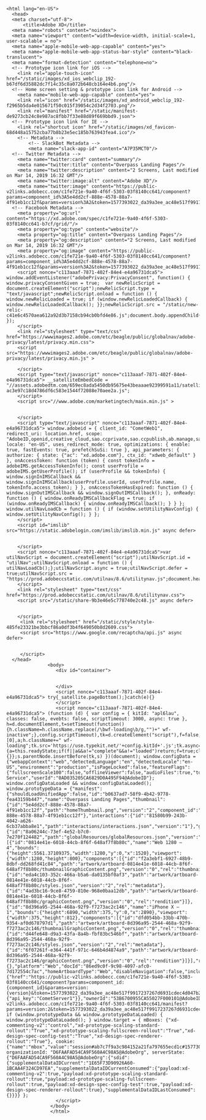 <!DOCTYPE html>
    <html lang="en-US">
      <head>
      <meta charset="utf-8">
          <title>Adobe XD</title>
      <meta name="robots" content="noindex">
      <meta name="viewport" content="width=device-width, initial-scale=1, user-scalable = no">
      <meta name="apple-mobile-web-app-capable" content="yes">
      <meta name="apple-mobile-web-app-status-bar-style" content="black-translucent">
      <meta name="format-detection" content="telephone=no">
      <!-- Prototype icon link for iOS -->
        <link rel="apple-touch-icon" href="/static/images/xd_ios_webclip_192-b67df6d35882dc7f14c35c8a072b648cb164e4b6.png"/>
      <!-- Home screen setting & prototype icon link for Android -->
        <meta name="mobile-web-app-capable" content="yes">
        <link rel="icon" href="/static/images/xd_android_webclip_192-f2965b5da4e015671f50c015f39054c2d34f2703.png"/>
        <link rel="manifest" href="/static/manifest-de9273cb24c8e987ac8fbb7f33e88d89f669bbd9.json">
      <!-- Prototype icon link for IE -->
        <link rel="shortcut icon" href="/static/images/xd_favicon-68d448a15752cba77b8b23e5ec185b763943fea4.ico"/>
        <!-- Metadata -->
            <!-- SlackBot Metadata -->
            <meta name="slack-app-id" content="A7P35MCT0"/>
      <!-- Twitter Metadata -->
        <meta name="twitter:card" content="summary"/>
        <meta name="twitter:title" content="Overpass Landing Pages"/>
        <meta name="twitter:description" content="2 Screens, Last modified on Mar 14, 2019 16:32 GMT"/>
        <meta name="twitter:image:alt" content="Adobe XD"/>
        <meta name="twitter:image" content="https://public-v2links.adobecc.com/c1fe721e-9a40-4f6f-5303-03f8140cc641/component?params=component_id%3A5e4dd2cf-888e-4578-88a7-4f91eb1cc12f&params=version%3A2&token=1577393022_da39a3ee_ac48e517f9917237267d6931cdec4d047b2f3c6d&api_key=CometServer1"/>
      <!-- Facebook Metadata -->
        <meta property="og:url" content="https://xd.adobe.com/spec/c1fe721e-9a40-4f6f-5303-03f8140cc641-b7cf/grid/"/>
        <meta property="og:type" content="website"/>
        <meta property="og:title" content="Overpass Landing Pages"/>
        <meta property="og:description" content="2 Screens, Last modified on Mar 14, 2019 16:32 GMT"/>
        <meta property="og:image" content="https://public-v2links.adobecc.com/c1fe721e-9a40-4f6f-5303-03f8140cc641/component?params=component_id%3A5e4dd2cf-888e-4578-88a7-4f91eb1cc12f&params=version%3A2&token=1577393022_da39a3ee_ac48e517f9917237267d6931cdec4d047b2f3c6d&api_key=CometServer1"/>
        <script nonce="c113aaaf-7871-402f-84e4-e4a96731dca5"> window.addEventListener("adobePrivacy:PrivacyConsent", function() { window.privacyConsentGiven = true;  var newRelicScript = document.createElement("script");newRelicScript.type = "text/javascript";newRelicScript.onload = function () { window.newRelicLoaded = true; if (window.newRelicLoadedCallback) { window.newRelicLoadedCallback(); }};newRelicScript.src = "/static/new-relic-c41e6c4570aea612a92d3b7158cb94cb0bfd4e86.js";document.body.appendChild(newRelicScript);  });
        </script>
        <link rel="stylesheet" type="text/css" href="https://wwwimages2.adobe.com/etc/beagle/public/globalnav/adobe-privacy/latest/privacy.min.css">
        <script src="https://wwwimages2.adobe.com/etc/beagle/public/globalnav/adobe-privacy/latest/privacy.min.js" >

        </script>
        <script type="text/javascript" nonce="c113aaaf-7871-402f-84e4-e4a96731dca5"> __satelliteEmbedCode = "//assets.adobedtm.com/659ec8ada5450db95675e43beaaae92399591a11/satelliteLib-ac3e97c18d4786df6c583e1544f72088e70aee2a.js";
        </script>
        <script src="//www.adobe.com/marketingtech/main.min.js" >


        </script>
        <script type="text/javascript" nonce="c113aaaf-7871-402f-84e4-e4a96731dca5"> window.adobeid = { client_id: "CometWeb1", redirect_uri: location.href, scope: "AdobeID,openid,creative_cloud,sao.ccprivate,sao.ccpublish,ab.manage,sao.comet_service", locale: "en-US", uses_redirect_mode: true, optimizations: { enable: true, fastEvents: true, prefetchSuSi: true }, api_parameters: { authorize: { state: {"ac": "xd.adobe.com"}, ctx_id: "xdweb_default" } }, onAccessToken: function (token) { const tokenInfo = adobeIMS.getAccessTokenInfo(); const userProfile = adobeIMS.getUserProfile(); if (userProfile && tokenInfo) { window.signInIMSCallback && window.signInIMSCallback(userProfile.userId, userProfile.name, tokenInfo.access_token); } }, onAccessTokenHasExpired: function () { window.signOutIMSCallback && window.signOutIMSCallback(); }, onReady: function () { window.onReadyIMSCallbackFlag = true; if (window.onReadyIMSCallback) { window.onReadyIMSCallback(); } } }; window.utilNavLoadCb = function () { if (window.setUtilityNavConfig) { window.setUtilityNavConfig(); } };
        </script>
        <script id="imslib" src="https://static.adobelogin.com/imslib/imslib.min.js" async defer>


        </script>
        <script nonce="c113aaaf-7871-402f-84e4-e4a96731dca5">var utilNavScript = document.createElement("script");utilNavScript.id = "utilNav";utilNavScript.onload = function () { utilNavLoadCb();};utilNavScript.async = true;utilNavScript.defer = true;utilNavScript.src = "https://prod.adobeccstatic.com/utilnav/8.6/utilitynav.js";document.head.appendChild(utilNavScript);
        </script>
        <link rel="stylesheet" type="text/css" href="https://prod.adobeccstatic.com/utilnav/8.6/utilitynav.css">
        <script src="/static/share-9b3e46e5c778740e2c48.js" async defer>


        </script>
         <link rel="stylesheet" href="/static/style/style-485fe23321be3bbcf86a0df3b4f649050b8d2609.css">
         <script src="https://www.google.com/recaptcha/api.js" async defer>


         </script>
      </head>
                   <body>
                      <div id="container">


                      </div>
                      <script nonce="c113aaaf-7871-402f-84e4-e4a96731dca5"> try{_satellite.pageBottom();}catch(e){}
                      </script>
                      <script nonce="c113aaaf-7871-402f-84e4-e4a96731dca5"> (function (d) { var config = { kitId: "apl6lau", classes: false, evebts: false, scriptTimeout: 3000, async: true }, h=d.documentElement,t=setTimeout(function(){h.className=h.className.replace(/\bwf-loading\b/g,"")+" wf-inactive";},config.scriptTimeout),tk=d.createElement("script"),f=false,s=d.getElementsByTagName("script")[0],a;h.className+=" wf-loading";tk.src='https://use.typekit.net/'+config.kitId+'.js';tk.async=true;tk.onload=tk.onreadystatechange=function(){a=this.readyState;if(f||a&&a!="complete"&&a!="loaded")return;f=true;clearTimeout(t);try{Typekit.load(config)}catch(e){}};s.parentNode.insertBefore(tk,s) })(document); window.configData = {"webappContext":"web","detectedLanguage":"en","detectedLocale":"en-US","environment":"production","isPageLocked":false,"featureFlags":{"fullscreenScale100":false,"offlineViewer":false,"audioFiles":true,"toastNotification":true,"oneLink":true,"useV3":false},"urlType":"Links Service","userId":"0AD035205CA6829D0A495F94@AdobeID"}; window.configDataLoaded && window.configDataLoaded(); window.prototypeData = {"manifest":{"shouldLoadUnifiedApp":false,"id":"b0637ad7-58f9-4b42-9778-fea43159b447","name":"Overpass Landing Pages","thumbnail":{"id":"5e4dd2cf-888e-4578-88a7-4f91eb1cc12f","path":"homeThumbnail.png","version":"2","component_id":"5e4dd2cf-888e-4578-88a7-4f91eb1cc12f"},"interactions":{"id":"81580b99-243b-4042-a626-6cb37abba8e1","path":"interactions/interactions.json","version":"1"},"globalResources":{"id":"8a06244c-73ef-4e52-b7c0-7e270f124482","path":"globalResources/globalResources.json","version":"1"},"artboards":[{"id":"0814e41e-6018-44cb-8f6f-648af7f8b80c","name":"Web 1280 – 4","bounds":{"height":5561.37109375,"width":1280,"y":0,"x":1520},"viewport":{"width":1280,"height":800},"components":[{"id":"f2a3ebf1-6927-48b9-8dbf-dd268fd41c84","path":"artwork/artboard-0814e41e-6018-44cb-8f6f-648af7f8b80c/thumbnailGraphicContent.png","version":"0","rel":"thumbnail"},{"id":"eda4c103-352c-466a-b5a6-da0135bf0af3","path":"artwork/artboard-0814e41e-6018-44cb-8f6f-648af7f8b80c/styles.json","version":"2","rel":"metadata"},{"id":"4ad3bc16-9ce8-4759-810e-968e0baa12db","path":"artwork/artboard-0814e41e-6018-44cb-8f6f-648af7f8b80c/graphicContent.png","version":"0","rel":"rendition"}]},{"id":"8d396a95-2544-468a-92f9-f7273ac2c146","name":"iPhone X – 1","bounds":{"height":6890,"width":375,"y":0,"x":2890},"viewport":{"width":375,"height":812},"components":[{"id":"dfd054bb-33bb-470b-9354-af0d678797d1","path":"artwork/artboard-8d396a95-2544-468a-92f9-f7273ac2c146/thumbnailGraphicContent.png","version":"0","rel":"thumbnail"},{"id":"d44fe648-d9a3-43fa-8a4b-fbf83bc546bf","path":"artwork/artboard-8d396a95-2544-468a-92f9-f7273ac2c146/styles.json","version":"2","rel":"metadata"},{"id":"6f07261f-e364-441f-971c-646b4d4874a9","path":"artwork/artboard-8d396a95-2544-468a-92f9-f7273ac2c146/graphicContent.png","version":"0","rel":"rendition"}]}],"renderLayers":null,"resources":{},"platform":"Web","docId":"86ed9c0f-9c98-4097-afc0-7d172554c7ac","homeArtboardType":"Web","disableNavigation":false,"includeSpecs":true},"linkTemplate":{"href":"https://public-v2links.adobecc.com/c1fe721e-9a40-4f6f-5303-03f8140cc641/component?params=component_id:{component_id}&params=version:{version}&token=1577393022_da39a3ee_ac48e517f9917237267d6931cdec4d047b2f3c6d","data":{"api_key":"CometServer1"}},"ownerId":"53B6700955CA55027F000101@AdobeID","modifiedDate":1552581134128,"version":2,"manifestURL":"https://public-v2links.adobecc.com/c1fe721e-9a40-4f6f-5303-03f8140cc641/manifest?params=version:2&token=1577393022_da39a3ee_ac48e517f9917237267d6931cdec4d047b2f3c6d"}; if (window.prototypeData && window.prototypeDataLoaded) { window.prototypeDataLoaded(); } window.target = { mBoxes: {"xd-commenting-v2":"control","xd-prototype-scaling-standard-rollout":"True","xd-prototype-scaling-fullscreen-rollout":"True","xd-design-spec-config-test":"True","xd-design-spec-renderer-rollout":"True"}, cookie: {"name":"mbox","value":"session#ab7c7f9a3c984152a21fa797655ecd1c#1577308483","maxAge":1861}, organizationId: "D6FAAFAD54CA9F560A4C98A5@AdobeOrg", serverState: {"D6FAAFAD54CA9F560A4C98A5@AdobeOrg":{"sdid":{"supplementalDataIDCurrent":"1E65F73D90926A60-1BCAA4F324CD97EA","supplementalDataIDCurrentConsumed":{"payload:xd-commenting-v2":true,"payload:xd-prototype-scaling-standard-rollout":true,"payload:xd-prototype-scaling-fullscreen-rollout":true,"payload:xd-design-spec-config-test":true,"payload:xd-design-spec-renderer-rollout":true},"supplementalDataIDLastConsumed":{}}}} };
                      </script>
                    </body>
                    </html>
